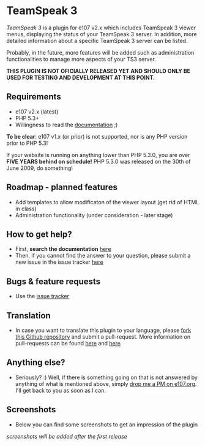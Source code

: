 # TeamSpeak 3 #

*TeamSpeak 3* is a plugin for e107 v2.x which includes TeamSpeak 3 viewer menus, displaying the status of your TeamSpeak 3 server. In addition, more detailed information about a specific TeamSpeak 3 server can be listed. 

Probably, in the future, more features will be added such as administration functionalities to manage more aspects of your TS3 server. 

**THIS PLUGIN IS NOT OFICIALLY RELEASED YET AND SHOULD ONLY BE USED FOR TESTING AND DEVELOPMENT AT THIS POINT.**

## Requirements ##
* e107 v2.x (latest)
* PHP 5.3+
* Willingness to read the [documentation](https://github.com/moc/teamspeak3/wiki) ;)

**To be clear**: e107 v1.x (or prior) is not supported, nor is any PHP version prior to PHP 5.3! 

If your website is running on anything lower than PHP 5.3.0,  you are over  **FIVE YEARS  behind on schedule!** PHP 5.3.0 was released on the 30th of June 2009, do something!


## Roadmap - planned features ##
* Add templates to allow modificaton of the viewer layout (get rid of HTML in class)
* Administration functionality (under consideration - later stage)


## How to get help? ##

* First, **search the documentation** [here](https://github.com/Moc/teamspeak3/wiki)
* Then, if you cannot find the answer to your question, please submit a new issue in the issue tracker [here](https://github.com/Moc/teamspeak3/issues)


## Bugs &  feature requests ##
* Use the [issue tracker](https://github.com/Moc/teamspeak3/issues)


## Translation ##
* In case you want to translate this plugin to your language, please [fork this Github repository](https://help.github.com/articles/fork-a-repo) and submit a pull-request. More information on pull-requests can be found [here](https://help.github.com/articles/using-pull-requests) and [here](http://guides.github.com/overviews/flow/)
 

## Anything else? ##
* Seriously? :) Well, if there is something going on that is not answered by anything of what is mentioned above, simply [drop me a PM on e107.org](http://e107.org/e107_plugins/pm/pm.php?send.44563). I'll get back to you as soon as I can.


## Screenshots ##
* Below you can find some screenshots to get an impression of the plugin

*screenshots will be added after the first release*